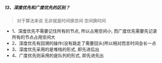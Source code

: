 ##### 13、深度优先和广度优先的区别？
> 对于算法来说 无非就是时间换空间 空间换时间
- 1、深度优先不需要记住所有的节点, 所以占用空间小, 而广度优先需要先记录所有的节点占用空间大
- 2、深度优先有回溯的操作(没有路走了需要回头)所以相对而言时间会长一点
- 3、深度优先采用的是堆栈的形式, 即先进后出
- 4、广度优先则采用的是队列的形式, 即先进先出